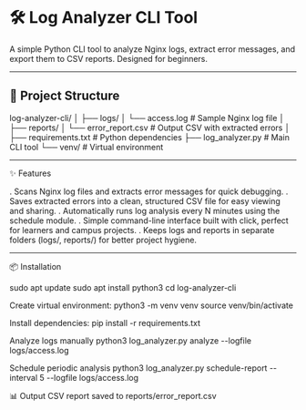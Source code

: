 # 🛠️ Log Analyzer CLI Tool

A simple Python CLI tool to analyze Nginx logs, extract error messages, and export them to CSV reports. Designed for beginners.

------

## 📁 Project Structure

log-analyzer-cli/
│
├── logs/
│   └── access.log               # Sample Nginx log file
│
├── reports/
│   └── error_report.csv         # Output CSV with extracted errors
│
├── requirements.txt             # Python dependencies
├── log_analyzer.py              # Main CLI tool
└── venv/                        # Virtual environment

------

✨ Features

. Scans Nginx log files and extracts error messages for quick debugging.
. Saves extracted errors into a clean, structured CSV file for easy viewing and sharing.
. Automatically runs log analysis every N minutes using the schedule module.
. Simple command-line interface built with click, perfect for learners and campus projects.
. Keeps logs and reports in separate folders (logs/, reports/) for better project hygiene.

------


 📦 Installation
  
   sudo apt update
   sudo apt install python3
   cd log-analyzer-cli

   Create virtual environment:
   python3 -m venv venv
   source venv/bin/activate

   Install dependencies:
   pip install -r requirements.txt

   Analyze logs manually
   python3 log_analyzer.py analyze --logfile logs/access.log

   Schedule periodic analysis
   python3 log_analyzer.py schedule-report --interval 5 --logfile logs/access.log
   

   📊 Output
   CSV report saved to reports/error_report.csv
